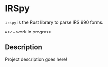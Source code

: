 # IRSpy

`irspy` is the Rust library to parse IRS 990 forms.

`WIP` - work in progress

## Description

Project description goes here!
